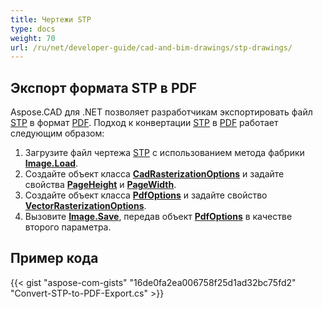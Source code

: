 ```yaml
---
title: Чертежи STP
type: docs
weight: 70
url: /ru/net/developer-guide/cad-and-bim-drawings/stp-drawings/
---
```


## **Экспорт формата STP в PDF**

Aspose.CAD для .NET позволяет разработчикам экспортировать файл [STP](https://docs.fileformat.com/3d/stp/) в формат [PDF](https://docs.fileformat.com/pdf/). Подход к конвертации [STP](https://docs.fileformat.com/3d/stp/) в [PDF](https://docs.fileformat.com/pdf/) работает следующим образом:

1. Загрузите файл чертежа [STP](https://docs.fileformat.com/3d/stp/) с использованием метода фабрики [**Image.Load**](https://reference.aspose.com/cad/net/aspose.cad.image/load/methods/2).
1. Создайте объект класса [**CadRasterizationOptions**](https://reference.aspose.com/cad/net/aspose.cad.imageoptions/cadrasterizationoptions) и задайте свойства [**PageHeight**](https://reference.aspose.com/cad/net/aspose.cad.imageoptions/vectorrasterizationoptions/properties/pageheight) и [**PageWidth**](https://reference.aspose.com/cad/net/aspose.cad.imageoptions/vectorrasterizationoptions/properties/pagewidth).
1. Создайте объект класса [**PdfOptions**](https://reference.aspose.com/cad/net/aspose.cad.imageoptions/pdfoptions) и задайте свойство [**VectorRasterizationOptions**](https://reference.aspose.com/cad/net/aspose.cad.imageoptions/vectorrasterizationoptions).
1. Вызовите [**Image.Save**](https://reference.aspose.com/cad/net/aspose.cad/image/methods/save/index), передав объект [**PdfOptions**](https://reference.aspose.com/cad/net/aspose.cad.imageoptions/pdfoptions) в качестве второго параметра.

## Пример кода

{{< gist "aspose-com-gists" "16de0fa2ea006758f25d1ad32bc75fd2" "Convert-STP-to-PDF-Export.cs" >}}

